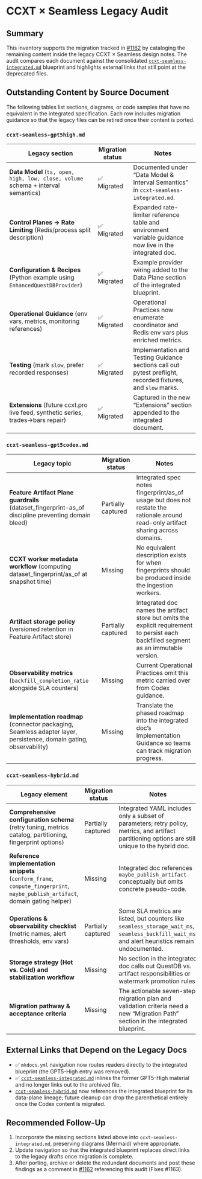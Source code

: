 # CCXT × Seamless Legacy Audit

## Summary
This inventory supports the migration tracked in [#1162](https://github.com/hyophyop/qmtl/issues/1162) by cataloging the remaining content inside the legacy CCXT × Seamless design notes. The audit compares each document against the consolidated [`ccxt-seamless-integrated.md`](ccxt-seamless-integrated.md) blueprint and highlights external links that still point at the deprecated files.

## Outstanding Content by Source Document
The following tables list sections, diagrams, or code samples that have no equivalent in the integrated specification. Each row includes migration guidance so that the legacy files can be retired once their content is ported.

### `ccxt-seamless-gpt5high.md`

| Legacy section | Migration status | Notes |
| --- | --- | --- |
| **Data Model** (`ts, open, high, low, close, volume` schema + interval semantics) | ✅ Migrated | Documented under “Data Model & Interval Semantics” in `ccxt-seamless-integrated.md`. |
| **Control Planes → Rate Limiting** (Redis/process split description) | ✅ Migrated | Expanded rate-limiter reference table and environment variable guidance now live in the integrated doc. |
| **Configuration & Recipes** (Python example using `EnhancedQuestDBProvider`) | ✅ Migrated | Example provider wiring added to the Data Plane section of the integrated blueprint. |
| **Operational Guidance** (env vars, metrics, monitoring references) | ✅ Migrated | Operational Practices now enumerate coordinator and Redis env vars plus enriched metrics. |
| **Testing** (mark `slow`, prefer recorded responses) | ✅ Migrated | Implementation and Testing Guidance sections call out pytest preflight, recorded fixtures, and `slow` marks. |
| **Extensions** (future ccxt.pro live feed, synthetic series, trades→bars repair) | ✅ Migrated | Captured in the new “Extensions” section appended to the integrated document. |

### `ccxt-seamless-gpt5codex.md`

| Legacy topic | Migration status | Notes |
| --- | --- | --- |
| **Feature Artifact Plane guardrails** (dataset_fingerprint-as_of discipline preventing domain bleed) | Partially captured | Integrated spec notes fingerprint/as_of usage but does not restate the rationale around read-only artifact sharing across domains. |
| **CCXT worker metadata workflow** (computing dataset_fingerprint/as_of at snapshot time) | Missing | No equivalent description exists for when fingerprints should be produced inside the ingestion workers. |
| **Artifact storage policy** (versioned retention in Feature Artifact store) | Partially captured | Integrated doc names the artifact store but omits the explicit requirement to persist each backfilled segment as an immutable version. |
| **Observability metrics** (`backfill_completion_ratio` alongside SLA counters) | Missing | Current Operational Practices omit this metric carried over from Codex guidance. |
| **Implementation roadmap** (connector packaging, Seamless adapter layer, persistence, domain gating, observability) | Missing | Translate the phased roadmap into the integrated doc’s Implementation Guidance so teams can track migration progress. |

### `ccxt-seamless-hybrid.md`

| Legacy element | Migration status | Notes |
| --- | --- | --- |
| **Comprehensive configuration schema** (retry tuning, metrics catalog, partitioning, fingerprint options) | Partially captured | Integrated YAML includes only a subset of parameters; retry policy, metrics, and artifact partitioning options are still unique to the hybrid doc. |
| **Reference implementation snippets** (`conform_frame`, `compute_fingerprint`, `maybe_publish_artifact`, domain gating helper) | Missing | Integrated doc references `maybe_publish_artifact` conceptually but omits concrete pseudo-code. |
| **Operations & observability checklist** (metric names, alert thresholds, env vars) | Partially captured | Some SLA metrics are listed, but counters like `seamless_storage_wait_ms`, `seamless_backfill_wait_ms`, and alert heuristics remain undocumented. |
| **Storage strategy (Hot vs. Cold) and stabilization workflow** | Missing | No section in the integrated doc calls out QuestDB vs. artifact responsibilities or watermark promotion rules. |
| **Migration pathway & acceptance criteria** | Missing | The actionable seven-step migration plan and validation criteria need a new “Migration Path” section in the integrated blueprint. |

## External Links that Depend on the Legacy Docs
- ✅ `mkdocs.yml` navigation now routes readers directly to the integrated blueprint (the GPT5-High entry was removed).
- ✅ [`ccxt-seamless-integrated.md`](ccxt-seamless-integrated.md) inlines the former GPT5-High material and no longer links out to the archived file.
- [`ccxt-seamless-hybrid.md`](ccxt-seamless-hybrid.md) now references the integrated blueprint for its data-plane lineage; future cleanup can drop the parenthetical entirely once the Codex content is migrated.

## Recommended Follow-Up
1. Incorporate the missing sections listed above into `ccxt-seamless-integrated.md`, preserving diagrams (Mermaid) where appropriate.
2. Update navigation so that the integrated blueprint replaces direct links to the legacy drafts once migration is complete.
3. After porting, archive or delete the redundant documents and post these findings as a comment in [#1162](https://github.com/hyophyop/qmtl/issues/1162) referencing this audit (Fixes #1163).
